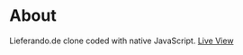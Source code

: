 # About
Lieferando.de clone coded with native JavaScript. <a href="https://lieferando-de-clone.vercel.app/">Live View</a>
